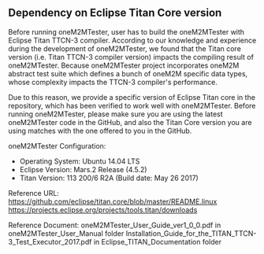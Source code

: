 ## Dependency on Eclipse Titan Core version

Before running oneM2MTester, user has to build the oneM2MTester with Eclipse Titan TTCN-3 compiler. 
According to our knowledge and experience during the development of oneM2MTester, we found that the 
Titan core version (i.e. Titan TTCN-3 compiler version) impacts the compiling result of oneM2MTester.
Because oneM2MTester project incorporates oneM2M abstract test suite which defines a bunch of oneM2M
specific data types, whose complexity impacts the TTCN-3 compiler's performance.

Due to this reason, we provide a specific version of Eclipse Titan core in the repository, which has been verified 
to work well with oneM2MTester. Before running oneM2MTester, please make sure you are using the latest oneM2MTester
code in the GitHub, and also the Titan Core version you are using matches with the one offered to you in the GitHub.

oneM2MTester Configuration:
- Operating System: Ubuntu 14.04 LTS
- Eclipse Version: Mars.2 Release (4.5.2) 
- Titan Version: 113 200/6 R2A (Build date: May 26 2017)

Reference URL:
https://github.com/eclipse/titan.core/blob/master/README.linux
https://projects.eclipse.org/projects/tools.titan/downloads

Reference Document:
oneM2MTester_User_Guide_ver1_0_0.pdf in oneM2MTester_User_Manual folder
Installation_Guide_for_the_TITAN_TTCN-3_Test_Executor_2017.pdf in Eclipse_TITAN_Documentation folder




